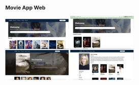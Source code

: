 ### Movie App Web

<img src="./src/assets/dashboard.png" width="200">

<img src="./src/assets/searching.png" width="200">

<img src="./src/assets/search.png" width="200">

<img src="./src/assets/actor.png" width="200">
